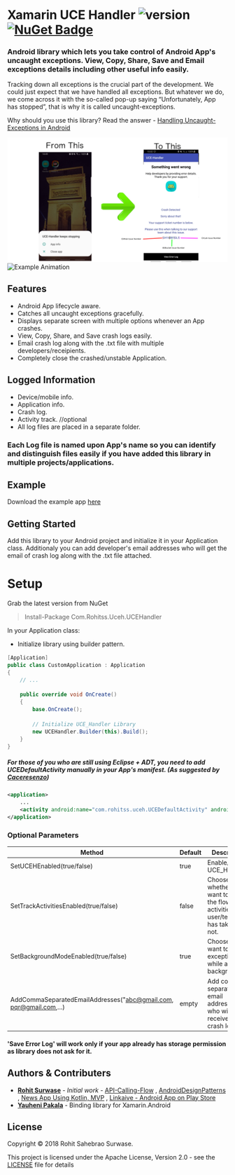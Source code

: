 # Xamarin UCE Handler ![version](http://img.shields.io/badge/original-v1.3-brightgreen.svg?style=flat) [![NuGet Badge](https://buildstats.info/nuget/Com.Rohitss.Uceh.UCEHandler)](https://www.nuget.org/packages/Com.Rohitss.Uceh.UCEHandler/)
### Android library which lets you take control of Android App's uncaught exceptions. View, Copy, Share, Save and Email exceptions details including other useful info easily.
Tracking down all exceptions is the crucial part of the development. We could just expect that we have handled all exceptions. But whatever we do, we come across it with the so-called pop-up saying “Unfortunately, App has stopped”, that is why it is called uncaught-exceptions.

Why should you use this library? Read the answer - [Handling Uncaught-Exceptions in Android](https://android.jlelse.eu/handling-uncaught-exceptions-in-android-d818ffb20181)

![Example Animation](https://github.com/RohitSurwase/UCE-Handler/raw/master/art/uce_feature.png)         ![Example Animation](https://github.com/RohitSurwase/UCE-Handler/raw/master/art/uce_handler_example.gif)

## Features
* Android App lifecycle aware.
* Catches all uncaught exceptions gracefully.
* Displays separate screen with multiple options whenever an App crashes.
* View, Copy, Share, and Save crash logs easily.
* Email crash log along with the .txt file with multiple developers/receipients.
* Completely close the crashed/unstable Application.

## Logged Information
* Device/mobile info.
* Application info.
* Crash log.
* Activity track. //optional
* All log files are placed in a separate folder.

### Each Log file is named upon App's name so you can identify and distinguish files easily if you have added this library in multiple projects/applications.

## Example
Download the example app [here](https://github.com/RohitSurwase/UCE-Handler/raw/master/UCE_Handler_Example.apk)

## Getting Started
Add this library to your Android project and initialize it in your Application class. Additionaly you can add developer's email addresses who will get the email of crash log along with the .txt file attached.

# Setup

Grab the latest version from NuGet

> Install-Package Com.Rohitss.Uceh.UCEHandler

In your Application class:
* Initialize library using builder pattern.

```csharp
[Application]
public class CustomApplication : Application
{
    // ...

    public override void OnCreate()
    {
        base.OnCreate();

        // Initialize UCE_Handler Library
        new UCEHandler.Builder(this).Build();
    }
}
```
	
##### For those of you who are still using Eclipse + ADT, you need to add UCEDefaultActivity manually in your App's manifest. (As suggested by [Caceresenzo](https://github.com/RohitSurwase/UCE-Handler/issues/2#issuecomment-385262850))

```xml
<application>
    ...
    <activity android:name="com.rohitss.uceh.UCEDefaultActivity" android:process=":error_activity"/>
</application>
```

### Optional Parameters
Method | Default | Description
-------|--------|--------
SetUCEHEnabled(true/false) | true | Enable/Disable UCE_Handler.
SetTrackActivitiesEnabled(true/false) | false | Choose whether you want to track the flow of activities the user/tester has taken or not.
SetBackgroundModeEnabled(true/false) | true | Choose if you want to catch exceptions while app is in background.
AddCommaSeparatedEmailAddresses("abc@gmail.com, pqr@gmail.com,...) | empty | Add comma separated email addresses who will receive the crash logs.

#### 'Save Error Log' will work only if your app already has storage permission as library does not ask for it.

## Authors & Contributers

* [**Rohit Surwase**](https://github.com/RohitSurwase) - *Initial work* - [API-Calling-Flow](https://github.com/RohitSurwase/API-Calling-Flow) , [AndroidDesignPatterns](https://github.com/RohitSurwase/AndroidDesignPatterns) , [News App Using Kotlin, MVP](https://github.com/RohitSurwase/News-Kotlin-MVP) ,  [Linkaive - Android App on Play Store](https://play.google.com/store/apps/details?id=com.rohitss.saveme)
* [**Yauheni Pakala**](https://github.com/wcoder) - Binding library for Xamarin.Android

## License

Copyright © 2018 Rohit Sahebrao Surwase.

This project is licensed under the Apache License, Version 2.0 - see the [LICENSE](LICENSE) file for details
